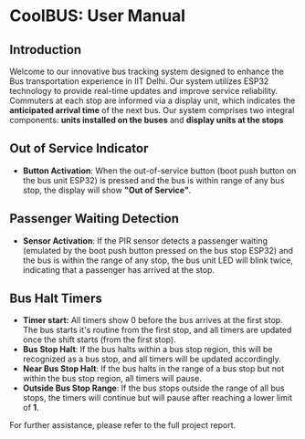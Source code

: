 
# CoolBUS: User Manual

## Introduction

Welcome to our innovative bus tracking system designed to enhance the Bus transportation experience in IIT Delhi. Our system utilizes ESP32 technology to provide real-time updates and improve service reliability. Commuters at each stop are informed via a display unit, which indicates the **anticipated arrival time** of the next bus. Our system comprises two integral components: **units installed on the buses** and **display units at the stops**

## Out of Service Indicator

- **Button Activation**: When the out-of-service button (boot push button on the bus unit ESP32) is pressed and the bus is within range of any bus stop, the display will show **"Out of Service"**.

## Passenger Waiting Detection

- **Sensor Activation**: If the PIR sensor detects a passenger waiting (emulated by the boot push button pressed on the bus stop ESP32) and the bus is within the range of any stop, the bus unit LED will blink twice, indicating that a passenger has arrived at the stop.

## Bus Halt Timers

- **Timer start:** All timers show 0 before the bus arrives at the first stop. The bus starts it's routine from the first stop, and all timers are updated once the shift starts (from the first stop).
- **Bus Stop Halt**: If the bus halts within a bus stop region, this will be recognized as a bus stop, and all timers will be updated accordingly.
- **Near Bus Stop Halt**: If the bus halts in the range of a bus stop but not within the bus stop region, all timers will pause.
- **Outside Bus Stop Range**: If the bus stops outside the range of all bus stops, the timers will continue but will pause after reaching a lower limit of **1**.

For further assistance, please refer to the full project report.
